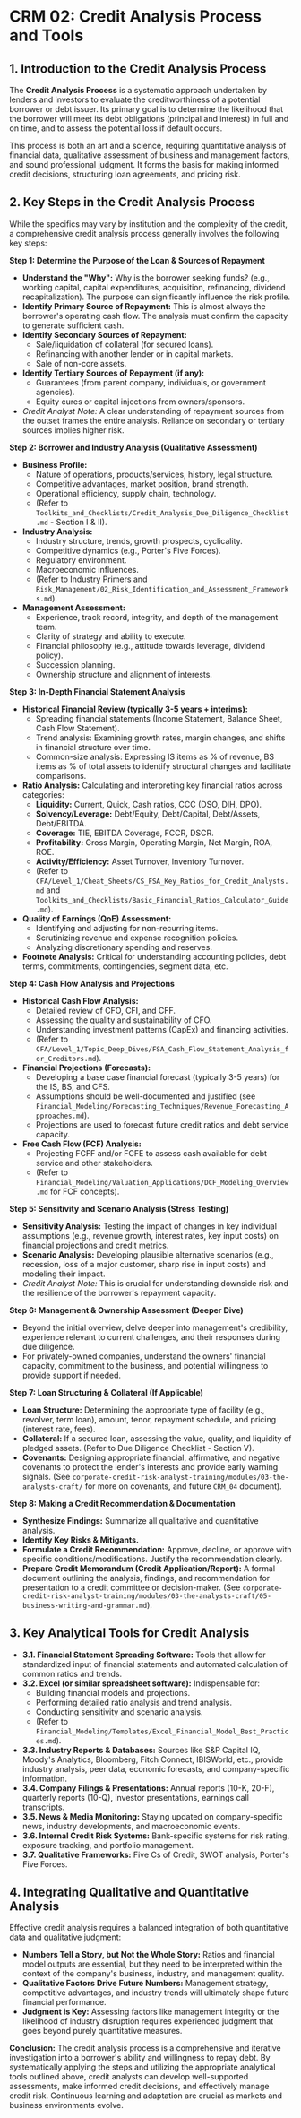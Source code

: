# CRM 02: Credit Analysis Process and Tools

## 1. Introduction to the Credit Analysis Process

The **Credit Analysis Process** is a systematic approach undertaken by lenders and investors to evaluate the creditworthiness of a potential borrower or debt issuer. Its primary goal is to determine the likelihood that the borrower will meet its debt obligations (principal and interest) in full and on time, and to assess the potential loss if default occurs.

This process is both an art and a science, requiring quantitative analysis of financial data, qualitative assessment of business and management factors, and sound professional judgment. It forms the basis for making informed credit decisions, structuring loan agreements, and pricing risk.

## 2. Key Steps in the Credit Analysis Process

While the specifics may vary by institution and the complexity of the credit, a comprehensive credit analysis process generally involves the following key steps:

**Step 1: Determine the Purpose of the Loan & Sources of Repayment**
*   **Understand the "Why":** Why is the borrower seeking funds? (e.g., working capital, capital expenditures, acquisition, refinancing, dividend recapitalization). The purpose can significantly influence the risk profile.
*   **Identify Primary Source of Repayment:** This is almost always the borrower's operating cash flow. The analysis must confirm the capacity to generate sufficient cash.
*   **Identify Secondary Sources of Repayment:**
    *   Sale/liquidation of collateral (for secured loans).
    *   Refinancing with another lender or in capital markets.
    *   Sale of non-core assets.
*   **Identify Tertiary Sources of Repayment (if any):**
    *   Guarantees (from parent company, individuals, or government agencies).
    *   Equity cures or capital injections from owners/sponsors.
*   *Credit Analyst Note:* A clear understanding of repayment sources from the outset frames the entire analysis. Reliance on secondary or tertiary sources implies higher risk.

**Step 2: Borrower and Industry Analysis (Qualitative Assessment)**
*   **Business Profile:**
    *   Nature of operations, products/services, history, legal structure.
    *   Competitive advantages, market position, brand strength.
    *   Operational efficiency, supply chain, technology.
    *   (Refer to `Toolkits_and_Checklists/Credit_Analysis_Due_Diligence_Checklist.md` - Section I & II).
*   **Industry Analysis:**
    *   Industry structure, trends, growth prospects, cyclicality.
    *   Competitive dynamics (e.g., Porter's Five Forces).
    *   Regulatory environment.
    *   Macroeconomic influences.
    *   (Refer to Industry Primers and `Risk_Management/02_Risk_Identification_and_Assessment_Frameworks.md`).
*   **Management Assessment:**
    *   Experience, track record, integrity, and depth of the management team.
    *   Clarity of strategy and ability to execute.
    *   Financial philosophy (e.g., attitude towards leverage, dividend policy).
    *   Succession planning.
    *   Ownership structure and alignment of interests.

**Step 3: In-Depth Financial Statement Analysis**
*   **Historical Financial Review (typically 3-5 years + interims):**
    *   Spreading financial statements (Income Statement, Balance Sheet, Cash Flow Statement).
    *   Trend analysis: Examining growth rates, margin changes, and shifts in financial structure over time.
    *   Common-size analysis: Expressing IS items as % of revenue, BS items as % of total assets to identify structural changes and facilitate comparisons.
*   **Ratio Analysis:** Calculating and interpreting key financial ratios across categories:
    *   **Liquidity:** Current, Quick, Cash ratios, CCC (DSO, DIH, DPO).
    *   **Solvency/Leverage:** Debt/Equity, Debt/Capital, Debt/Assets, Debt/EBITDA.
    *   **Coverage:** TIE, EBITDA Coverage, FCCR, DSCR.
    *   **Profitability:** Gross Margin, Operating Margin, Net Margin, ROA, ROE.
    *   **Activity/Efficiency:** Asset Turnover, Inventory Turnover.
    *   (Refer to `CFA/Level_1/Cheat_Sheets/CS_FSA_Key_Ratios_for_Credit_Analysts.md` and `Toolkits_and_Checklists/Basic_Financial_Ratios_Calculator_Guide.md`).
*   **Quality of Earnings (QoE) Assessment:**
    *   Identifying and adjusting for non-recurring items.
    *   Scrutinizing revenue and expense recognition policies.
    *   Analyzing discretionary spending and reserves.
*   **Footnote Analysis:** Critical for understanding accounting policies, debt terms, commitments, contingencies, segment data, etc.

**Step 4: Cash Flow Analysis and Projections**
*   **Historical Cash Flow Analysis:**
    *   Detailed review of CFO, CFI, and CFF.
    *   Assessing the quality and sustainability of CFO.
    *   Understanding investment patterns (CapEx) and financing activities.
    *   (Refer to `CFA/Level_1/Topic_Deep_Dives/FSA_Cash_Flow_Statement_Analysis_for_Creditors.md`).
*   **Financial Projections (Forecasts):**
    *   Developing a base case financial forecast (typically 3-5 years) for the IS, BS, and CFS.
    *   Assumptions should be well-documented and justified (see `Financial_Modeling/Forecasting_Techniques/Revenue_Forecasting_Approaches.md`).
    *   Projections are used to forecast future credit ratios and debt service capacity.
*   **Free Cash Flow (FCF) Analysis:**
    *   Projecting FCFF and/or FCFE to assess cash available for debt service and other stakeholders.
    *   (Refer to `Financial_Modeling/Valuation_Applications/DCF_Modeling_Overview.md` for FCF concepts).

**Step 5: Sensitivity and Scenario Analysis (Stress Testing)**
*   **Sensitivity Analysis:** Testing the impact of changes in key individual assumptions (e.g., revenue growth, interest rates, key input costs) on financial projections and credit metrics.
*   **Scenario Analysis:** Developing plausible alternative scenarios (e.g., recession, loss of a major customer, sharp rise in input costs) and modeling their impact.
*   *Credit Analyst Note:* This is crucial for understanding downside risk and the resilience of the borrower's repayment capacity.

**Step 6: Management & Ownership Assessment (Deeper Dive)**
*   Beyond the initial overview, delve deeper into management's credibility, experience relevant to current challenges, and their responses during due diligence.
*   For privately-owned companies, understand the owners' financial capacity, commitment to the business, and potential willingness to provide support if needed.

**Step 7: Loan Structuring & Collateral (If Applicable)**
*   **Loan Structure:** Determining the appropriate type of facility (e.g., revolver, term loan), amount, tenor, repayment schedule, and pricing (interest rate, fees).
*   **Collateral:** If a secured loan, assessing the value, quality, and liquidity of pledged assets. (Refer to Due Diligence Checklist - Section V).
*   **Covenants:** Designing appropriate financial, affirmative, and negative covenants to protect the lender's interests and provide early warning signals. (See `corporate-credit-risk-analyst-training/modules/03-the-analysts-craft/` for more on covenants, and future `CRM_04` document).

**Step 8: Making a Credit Recommendation & Documentation**
*   **Synthesize Findings:** Summarize all qualitative and quantitative analysis.
*   **Identify Key Risks & Mitigants.**
*   **Formulate a Credit Recommendation:** Approve, decline, or approve with specific conditions/modifications. Justify the recommendation clearly.
*   **Prepare Credit Memorandum (Credit Application/Report):** A formal document outlining the analysis, findings, and recommendation for presentation to a credit committee or decision-maker. (See `corporate-credit-risk-analyst-training/modules/03-the-analysts-craft/05-business-writing-and-grammar.md`).

## 3. Key Analytical Tools for Credit Analysis

*   **3.1. Financial Statement Spreading Software:** Tools that allow for standardized input of financial statements and automated calculation of common ratios and trends.
*   **3.2. Excel (or similar spreadsheet software):** Indispensable for:
    *   Building financial models and projections.
    *   Performing detailed ratio analysis and trend analysis.
    *   Conducting sensitivity and scenario analysis.
    *   (Refer to `Financial_Modeling/Templates/Excel_Financial_Model_Best_Practices.md`).
*   **3.3. Industry Reports & Databases:** Sources like S&P Capital IQ, Moody's Analytics, Bloomberg, Fitch Connect, IBISWorld, etc., provide industry analysis, peer data, economic forecasts, and company-specific information.
*   **3.4. Company Filings & Presentations:** Annual reports (10-K, 20-F), quarterly reports (10-Q), investor presentations, earnings call transcripts.
*   **3.5. News & Media Monitoring:** Staying updated on company-specific news, industry developments, and macroeconomic events.
*   **3.6. Internal Credit Risk Systems:** Bank-specific systems for risk rating, exposure tracking, and portfolio management.
*   **3.7. Qualitative Frameworks:** Five Cs of Credit, SWOT analysis, Porter's Five Forces.

## 4. Integrating Qualitative and Quantitative Analysis

Effective credit analysis requires a balanced integration of both quantitative data and qualitative judgment:
*   **Numbers Tell a Story, but Not the Whole Story:** Ratios and financial model outputs are essential, but they need to be interpreted within the context of the company's business, industry, and management quality.
*   **Qualitative Factors Drive Future Numbers:** Management strategy, competitive advantages, and industry trends will ultimately shape future financial performance.
*   **Judgment is Key:** Assessing factors like management integrity or the likelihood of industry disruption requires experienced judgment that goes beyond purely quantitative measures.

**Conclusion:**
The credit analysis process is a comprehensive and iterative investigation into a borrower's ability and willingness to repay debt. By systematically applying the steps and utilizing the appropriate analytical tools outlined above, credit analysts can develop well-supported assessments, make informed credit decisions, and effectively manage credit risk. Continuous learning and adaptation are crucial as markets and business environments evolve.

